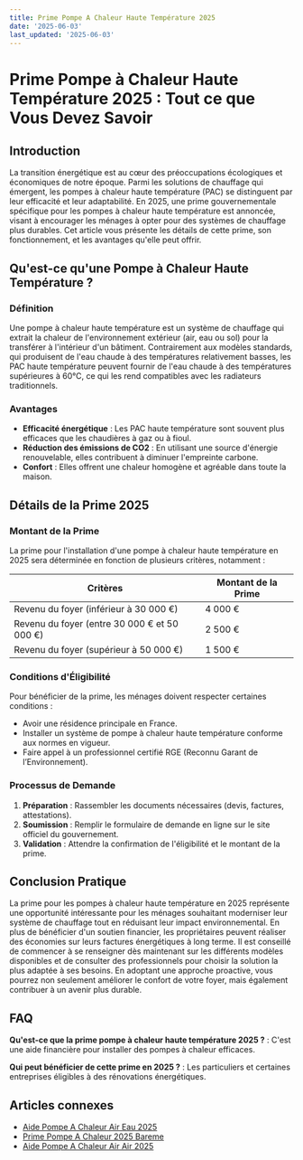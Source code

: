 ```yaml
---
title: Prime Pompe A Chaleur Haute Température 2025
date: '2025-06-03'
last_updated: '2025-06-03'
---
```


# Prime Pompe à Chaleur Haute Température 2025 : Tout ce que Vous Devez Savoir

## Introduction

La transition énergétique est au cœur des préoccupations écologiques et économiques de notre époque. Parmi les solutions de chauffage qui émergent, les pompes à chaleur haute température (PAC) se distinguent par leur efficacité et leur adaptabilité. En 2025, une prime gouvernementale spécifique pour les pompes à chaleur haute température est annoncée, visant à encourager les ménages à opter pour des systèmes de chauffage plus durables. Cet article vous présente les détails de cette prime, son fonctionnement, et les avantages qu'elle peut offrir.

## Qu'est-ce qu'une Pompe à Chaleur Haute Température ?

### Définition

Une pompe à chaleur haute température est un système de chauffage qui extrait la chaleur de l'environnement extérieur (air, eau ou sol) pour la transférer à l'intérieur d'un bâtiment. Contrairement aux modèles standards, qui produisent de l'eau chaude à des températures relativement basses, les PAC haute température peuvent fournir de l'eau chaude à des températures supérieures à 60°C, ce qui les rend compatibles avec les radiateurs traditionnels.

### Avantages

- **Efficacité énergétique** : Les PAC haute température sont souvent plus efficaces que les chaudières à gaz ou à fioul.
- **Réduction des émissions de CO2** : En utilisant une source d'énergie renouvelable, elles contribuent à diminuer l'empreinte carbone.
- **Confort** : Elles offrent une chaleur homogène et agréable dans toute la maison.

## Détails de la Prime 2025

### Montant de la Prime

La prime pour l'installation d'une pompe à chaleur haute température en 2025 sera déterminée en fonction de plusieurs critères, notamment :

| Critères                           | Montant de la Prime |
|------------------------------------|---------------------|
| Revenu du foyer (inférieur à 30 000 €) | 4 000 €             |
| Revenu du foyer (entre 30 000 € et 50 000 €) | 2 500 €             |
| Revenu du foyer (supérieur à 50 000 €) | 1 500 €             |

### Conditions d'Éligibilité

Pour bénéficier de la prime, les ménages doivent respecter certaines conditions :

- Avoir une résidence principale en France.
- Installer un système de pompe à chaleur haute température conforme aux normes en vigueur.
- Faire appel à un professionnel certifié RGE (Reconnu Garant de l’Environnement).

### Processus de Demande

1. **Préparation** : Rassembler les documents nécessaires (devis, factures, attestations).
2. **Soumission** : Remplir le formulaire de demande en ligne sur le site officiel du gouvernement.
3. **Validation** : Attendre la confirmation de l'éligibilité et le montant de la prime.

## Conclusion Pratique

La prime pour les pompes à chaleur haute température en 2025 représente une opportunité intéressante pour les ménages souhaitant moderniser leur système de chauffage tout en réduisant leur impact environnemental. En plus de bénéficier d'un soutien financier, les propriétaires peuvent réaliser des économies sur leurs factures énergétiques à long terme. Il est conseillé de commencer à se renseigner dès maintenant sur les différents modèles disponibles et de consulter des professionnels pour choisir la solution la plus adaptée à ses besoins. En adoptant une approche proactive, vous pourrez non seulement améliorer le confort de votre foyer, mais également contribuer à un avenir plus durable.

## FAQ
**Qu'est-ce que la prime pompe à chaleur haute température 2025 ?**
: C'est une aide financière pour installer des pompes à chaleur efficaces.

**Qui peut bénéficier de cette prime en 2025 ?**
: Les particuliers et certaines entreprises éligibles à des rénovations énergétiques.

## Articles connexes
- [Aide Pompe A Chaleur Air Eau 2025](/aide-pompe-a-chaleur-air-eau-2025/)
- [Prime Pompe A Chaleur 2025 Bareme](/prime-pompe-a-chaleur-2025-bareme/)
- [Aide Pompe A Chaleur Air Air 2025](/aide-pompe-a-chaleur-air-air-2025/)


<script type="application/ld+json">
{
  "@context": "https://schema.org",
  "@type": "FAQPage",
  "mainEntity": [
    {
      "@type": "Question",
      "name": "Qu'est-ce que la prime pompe à chaleur haute température 2025 ?",
      "acceptedAnswer": {
        "@type": "Answer",
        "text": "C'est une aide financière pour installer des pompes à chaleur efficaces."
      }
    },
    {
      "@type": "Question",
      "name": "Qui peut bénéficier de cette prime en 2025 ?",
      "acceptedAnswer": {
        "@type": "Answer",
        "text": "Les particuliers et certaines entreprises éligibles à des rénovations énergétiques."
      }
    }
  ]
}
</script>